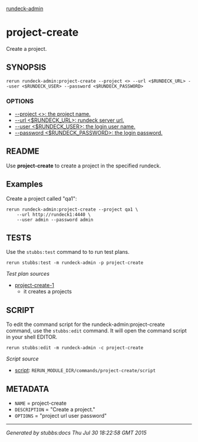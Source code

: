 [rundeck-admin](../../index.html)
# project-create 

Create a project.

## SYNOPSIS

    rerun rundeck-admin:project-create --project <> --url <$RUNDECK_URL> --user <$RUNDECK_USER> --password <$RUNDECK_PASSWORD>

### OPTIONS

* [    --project <>: the project name.](../../options/project/index.html)
* [    --url <$RUNDECK_URL>: rundeck server url.](../../options/url/index.html)
* [    --user <$RUNDECK_USER>: the login user name.](../../options/user/index.html)
* [    --password <$RUNDECK_PASSWORD>: the login password.](../../options/password/index.html)

## README

Use **project-create** to create a project in the specified rundeck.

Examples
--------

Create a project called "qa1":

    rerun rundeck-admin:project-create --project qa1 \
        --url http://rundeck1:4440 \
        --user admin --password admin

## TESTS

Use the `stubbs:test` command to to run test plans.

    rerun stubbs:test -m rundeck-admin -p project-create

*Test plan sources*

* [project-create-1](../../tests/project-create-1.html)
  * it creates a projects

## SCRIPT

To edit the command script for the rundeck-admin:project-create command, 
use the `stubbs:edit`
command. It will open the command script in your shell EDITOR.

    rerun stubbs:edit -m rundeck-admin -c project-create

*Script source*

* [script](script.html): `RERUN_MODULE_DIR/commands/project-create/script`

## METADATA

* `NAME` = project-create
* `DESCRIPTION` = "Create a project."
* `OPTIONS` = "project url user password"

----

*Generated by stubbs:docs Thu Jul 30 18:22:58 GMT 2015*

